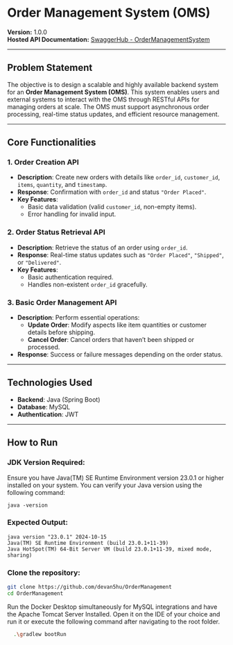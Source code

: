 # Order Management System (OMS)

**Version:** 1.0.0  
**Hosted API Documentation:** [SwaggerHub - OrderManagementSystem](https://app.swaggerhub.com/apis-docs/DEVANSHUCHAUDHARI4/OrderManagementSystem/1.0.0#/Customer%20Actions/login)

---

## Problem Statement

The objective is to design a scalable and highly available backend system for an **Order Management System (OMS)**. This system enables users and external systems to interact with the OMS through RESTful APIs for managing orders at scale. The OMS must support asynchronous order processing, real-time status updates, and efficient resource management.

---

## Core Functionalities

### 1. Order Creation API
- **Description**: Create new orders with details like `order_id`, `customer_id`, `items`, `quantity`, and `timestamp`.
- **Response**: Confirmation with `order_id` and status `"Order Placed"`.
- **Key Features**:
  - Basic data validation (valid `customer_id`, non-empty items).
  - Error handling for invalid input.

### 2. Order Status Retrieval API
- **Description**: Retrieve the status of an order using `order_id`.
- **Response**: Real-time status updates such as `"Order Placed"`, `"Shipped"`, or `"Delivered"`.
- **Key Features**:
  - Basic authentication required.
  - Handles non-existent `order_id` gracefully.

### 3. Basic Order Management API
- **Description**: Perform essential operations:
  - **Update Order**: Modify aspects like item quantities or customer details before shipping.
  - **Cancel Order**: Cancel orders that haven’t been shipped or processed.
- **Response**: Success or failure messages depending on the order status.

---

## Technologies Used
- **Backend**: Java (Spring Boot)
- **Database**: MySQL
- **Authentication**: JWT

---

## How to Run

### JDK Version Required: 

Ensure you have Java(TM) SE Runtime Environment version 23.0.1 or higher installed on your system.
You can verify your Java version using the following command:

```
java -version
```

### Expected Output:
```
java version "23.0.1" 2024-10-15
Java(TM) SE Runtime Environment (build 23.0.1+11-39)
Java HotSpot(TM) 64-Bit Server VM (build 23.0.1+11-39, mixed mode, sharing)
```

### Clone the repository:
```bash
git clone https://github.com/devan5hu/OrderManagement
cd OrderManagement
```

Run the Docker Desktop simultaneously for MySQL integrations and have the Apache Tomcat Server Installed.
Open it on the IDE of your choice and run it or execute the following command after navigating to the root folder.

```bash
  .\gradlew bootRun
```
